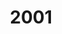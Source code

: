 ---
title: '2001'
indice: 0.3780433794068803
countries:
- title: Australia
  code: AUS
  indice: 0.422412134517513
- title: Austria
  code: AUT
  indice: 0.35962712305065725
- title: Belgium
  code: BEL
  indice: 0.404626179465222
- title: Czechia
  code: CZE
  indice: 0.31880149079194486
- title: Denmark
  code: DNK
  indice: 0.39315506161057234
- title: Finland
  code: FIN
  indice: 0.3452834355623707
- title: France
  code: FRA
  indice: 0.4284150083442227
- title: Germany
  code: DEU
  indice: 0.3990107696957351
- title: Greece
  code: GRC
  indice: 0.3868586709330887
- title: Hungary
  code: HUN
  indice: 0.35717352480097236
- title: Iceland
  code: ISL
  indice: 0.3769460793238572
- title: Ireland
  code: IRL
  indice: 0.3520487138380335
- title: Italy
  code: ITA
  indice: 0.3902184011219138
- title: Japan
  code: JPN
  indice: 0.37236638481394146
- title: Korea
  code: KOR
  indice: 0.34120076152413714
- title: Luxembourg
  code: LUX
  indice: 0.5009360615657191
- title: Mexico
  code: MEX
  indice: 0.33214208169267845
- title: Netherlands
  code: NLD
  indice: 0.41932562878017016
- title: New Zealand
  code: NZL
  indice: 0.40039275186010376
- title: Norway
  code: NOR
  indice: 0.3530036981282523
- title: Poland
  code: POL
  indice: 0.3451491179207366
- title: Portugal
  code: PRT
  indice: 0.37450168001058587
- title: Slovakia
  code: SVK
  indice: 0.34548610111194555
- title: Spain
  code: ESP
  indice: 0.3525828368206283
- title: Sweden
  code: SWE
  indice: 0.3905958479157781
- title: Switzerland
  code: CHE
  indice: 0.4054828130400297
- title: Turkey
  code: TUR
  indice: 0.32771688742089405
- title: United Kingdom
  code: GBR
  indice: 0.4425744356280213
- title: Chile
  code: CHL
  indice: 0.3546720758438224
- title: China
  code: CHN
  indice: 0.2628401771156081
- title: Estonia
  code: EST
  indice: 0.3655148070238632
- title: Slovenia
  code: SVN
  indice: 0.344733595473306
- title: South Africa
  code: ZAF
  indice: 0.38700711651691
- title: Euro area
  code: EA
  indice: 0.39687189125212147
- title: Europe
  code: EU
  indice: 0.3935832404901106
- title: United States of America
  code: USA
  indice: 0.4510612789072716
- title: Israel
  code: ISR
  indice: 0.43820092848735376
- title: Canada
  code: CAN
  indice: 0.39593230396245543
- title: Brazil
  code: BRA
  indice: 0.41834895747654455
- title: El Salvador
  code: LVA
  indice: 0.35778292408528345
- title: Costa Rica
  code: CRI
  indice: 0.35124483903563447
- title: Lithuania
  code: LTU
  indice: 0.3219941181289631
---